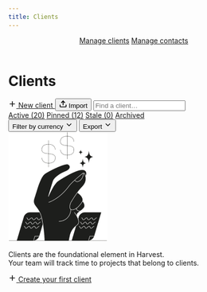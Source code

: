 ```yaml
---
title: Clients
---
```


<header id="top-nav">
  <nav>
    <a href="#" class="is-active">Manage clients</a>
    <a href="#">Manage contacts</a>
  </nav>
</header>

<main>
  <div class="flex justify-space-between">
    <div class="flex">
      <h1>Clients</h1>
    </div>
    <div class="flex">
      <a href="/harvest-nav/new-client" class="button primary">
        <svg xmlns="http://www.w3.org/2000/svg" width="16" height="16" viewBox="0 0 24 24" fill="none" stroke="currentColor" stroke-width="2.5" stroke-linecap="round" stroke-linejoin="round" class="feather feather-plus"><line x1="12" y1="5" x2="12" y2="19"></line><line x1="5" y1="12" x2="19" y2="12"></line></svg>
        New client
      </a>
      <button class="button">
        <svg xmlns="http://www.w3.org/2000/svg" width="16" height="16" viewBox="0 0 24 24" fill="none" stroke="currentColor" stroke-width="2.5" stroke-linecap="round" stroke-linejoin="round" class="feather feather-upload"><path d="M21 15v4a2 2 0 0 1-2 2H5a2 2 0 0 1-2-2v-4"></path><polyline points="17 8 12 3 7 8"></polyline><line x1="12" y1="3" x2="12" y2="15"></line></svg>
        Import
      </button>
      <input class="input search" type="text" placeholder="Find a client…">
    </div>
  </div>

  <div class="tabs mt-24 mb-16">
    <nav>
      <a href="#" class="is-active">Active (20)</a>
      <a href="#">Pinned (12)</a>
      <a href="#">Stale (0)</a>
      <a href="#">Archived</a>
    </nav>
  </div>

  <div class="flex justify-space-between">
    <div class="flex">
    </div>
    <div class="flex">
      <button class="button button-sm">Filter by currency <svg xmlns="http://www.w3.org/2000/svg" width="16" height="16" viewBox="0 0 24 24" fill="none" stroke="currentColor" stroke-width="2" stroke-linecap="round" stroke-linejoin="round" class="feather feather-chevron-down"><polyline points="6 9 12 15 18 9"></polyline></svg></button>
      <button class="button button-sm">Export <svg xmlns="http://www.w3.org/2000/svg" width="16" height="16" viewBox="0 0 24 24" fill="none" stroke="currentColor" stroke-width="2" stroke-linecap="round" stroke-linejoin="round" class="feather feather-chevron-down"><polyline points="6 9 12 15 18 9"></polyline></svg></button>
    </div>
  </div>

  <div class="empty mt-16">
    <img src="/images/snap.png">
    <p class="mt-16 mb-16">
      Clients are the foundational element in Harvest.<br>
      Your team will track time to projects that belong to clients.
    </p>
    <a href="/harvest-nav/new-client" class="button primary">
      <svg xmlns="http://www.w3.org/2000/svg" width="16" height="16" viewBox="0 0 24 24" fill="none" stroke="currentColor" stroke-width="2.5" stroke-linecap="round" stroke-linejoin="round" class="feather feather-plus"><line x1="12" y1="5" x2="12" y2="19"></line><line x1="5" y1="12" x2="19" y2="12"></line></svg>
      Create your first client
    </a>
  </div>
</main>
